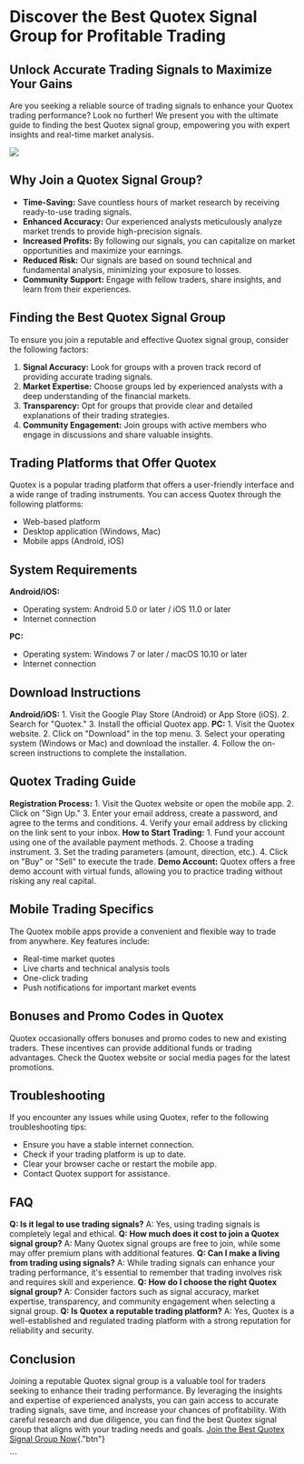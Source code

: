 # Discover the Best Quotex Signal Group for Profitable Trading

## Unlock Accurate Trading Signals to Maximize Your Gains

Are you seeking a reliable source of trading signals to enhance your
Quotex trading performance? Look no further! We present you with the
ultimate guide to finding the best Quotex signal group, empowering you
with expert insights and real-time market analysis.

[![](https://static.quotex.io/files/8_en/300_250.jpg)](https://traff.sbs/brokerqxsignupf)

## Why Join a Quotex Signal Group?

-   **Time-Saving:** Save countless hours of market research by
    receiving ready-to-use trading signals.
-   **Enhanced Accuracy:** Our experienced analysts meticulously analyze
    market trends to provide high-precision signals.
-   **Increased Profits:** By following our signals, you can capitalize
    on market opportunities and maximize your earnings.
-   **Reduced Risk:** Our signals are based on sound technical and
    fundamental analysis, minimizing your exposure to losses.
-   **Community Support:** Engage with fellow traders, share insights,
    and learn from their experiences.

## Finding the Best Quotex Signal Group

To ensure you join a reputable and effective Quotex signal group,
consider the following factors:

1.  **Signal Accuracy:** Look for groups with a proven track record of
    providing accurate trading signals.
2.  **Market Expertise:** Choose groups led by experienced analysts with
    a deep understanding of the financial markets.
3.  **Transparency:** Opt for groups that provide clear and detailed
    explanations of their trading strategies.
4.  **Community Engagement:** Join groups with active members who engage
    in discussions and share valuable insights.

## Trading Platforms that Offer Quotex

Quotex is a popular trading platform that offers a user-friendly
interface and a wide range of trading instruments. You can access Quotex
through the following platforms:

-   Web-based platform
-   Desktop application (Windows, Mac)
-   Mobile apps (Android, iOS)

## System Requirements

**Android/iOS:**

-   Operating system: Android 5.0 or later / iOS 11.0 or later
-   Internet connection

**PC:**

-   Operating system: Windows 7 or later / macOS 10.10 or later
-   Internet connection

## Download Instructions

**Android/iOS:** 1. Visit the Google Play Store (Android) or App Store
(iOS). 2. Search for "Quotex." 3. Install the official Quotex app.
**PC:** 1. Visit the Quotex website. 2. Click on "Download" in the
top menu. 3. Select your operating system (Windows or Mac) and download
the installer. 4. Follow the on-screen instructions to complete the
installation.

## Quotex Trading Guide

**Registration Process:** 1. Visit the Quotex website or open the mobile
app. 2. Click on "Sign Up." 3. Enter your email address, create a
password, and agree to the terms and conditions. 4. Verify your email
address by clicking on the link sent to your inbox. **How to Start
Trading:** 1. Fund your account using one of the available payment
methods. 2. Choose a trading instrument. 3. Set the trading parameters
(amount, direction, etc.). 4. Click on "Buy" or "Sell" to
execute the trade. **Demo Account:** Quotex offers a free demo account
with virtual funds, allowing you to practice trading without risking any
real capital.

## Mobile Trading Specifics

The Quotex mobile apps provide a convenient and flexible way to trade
from anywhere. Key features include:

-   Real-time market quotes
-   Live charts and technical analysis tools
-   One-click trading
-   Push notifications for important market events

## Bonuses and Promo Codes in Quotex

Quotex occasionally offers bonuses and promo codes to new and existing
traders. These incentives can provide additional funds or trading
advantages. Check the Quotex website or social media pages for the
latest promotions.

## Troubleshooting

If you encounter any issues while using Quotex, refer to the following
troubleshooting tips:

-   Ensure you have a stable internet connection.
-   Check if your trading platform is up to date.
-   Clear your browser cache or restart the mobile app.
-   Contact Quotex support for assistance.

## FAQ

**Q: Is it legal to use trading signals?** A: Yes, using trading signals
is completely legal and ethical. **Q: How much does it cost to join a
Quotex signal group?** A: Many Quotex signal groups are free to join,
while some may offer premium plans with additional features. **Q: Can I
make a living from trading using signals?** A: While trading signals can
enhance your trading performance, it\'s essential to remember that
trading involves risk and requires skill and experience. **Q: How do I
choose the right Quotex signal group?** A: Consider factors such as
signal accuracy, market expertise, transparency, and community
engagement when selecting a signal group. **Q: Is Quotex a reputable
trading platform?** A: Yes, Quotex is a well-established and regulated
trading platform with a strong reputation for reliability and security.

## Conclusion

Joining a reputable Quotex signal group is a valuable tool for traders
seeking to enhance their trading performance. By leveraging the insights
and expertise of experienced analysts, you can gain access to accurate
trading signals, save time, and increase your chances of profitability.
With careful research and due diligence, you can find the best Quotex
signal group that aligns with your trading needs and goals. [Join the
Best Quotex Signal Group
Now](\%22https://traff.sbs/brokerqxsignup\%22){."btn"}

\`\`\`

